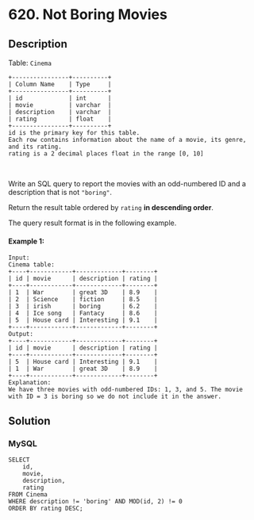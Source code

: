 # 620. Not Boring Movies

## Description
Table: `Cinema`

```
+----------------+----------+
| Column Name    | Type     |
+----------------+----------+
| id             | int      |
| movie          | varchar  |
| description    | varchar  |
| rating         | float    |
+----------------+----------+
id is the primary key for this table.
Each row contains information about the name of a movie, its genre, and its rating.
rating is a 2 decimal places float in the range [0, 10]
```
 

Write an SQL query to report the movies with an odd-numbered ID and a description that is not `"boring"`.

Return the result table ordered by `rating` **in descending order**.

The query result format is in the following example.

#### Example 1:
```
Input: 
Cinema table:
+----+------------+-------------+--------+
| id | movie      | description | rating |
+----+------------+-------------+--------+
| 1  | War        | great 3D    | 8.9    |
| 2  | Science    | fiction     | 8.5    |
| 3  | irish      | boring      | 6.2    |
| 4  | Ice song   | Fantacy     | 8.6    |
| 5  | House card | Interesting | 9.1    |
+----+------------+-------------+--------+
Output: 
+----+------------+-------------+--------+
| id | movie      | description | rating |
+----+------------+-------------+--------+
| 5  | House card | Interesting | 9.1    |
| 1  | War        | great 3D    | 8.9    |
+----+------------+-------------+--------+
Explanation: 
We have three movies with odd-numbered IDs: 1, 3, and 5. The movie with ID = 3 is boring so we do not include it in the answer.
```


## Solution

### MySQL
```mysql
SELECT 
    id,
    movie,
    description,
    rating
FROM Cinema
WHERE description != 'boring' AND MOD(id, 2) != 0
ORDER BY rating DESC;
```